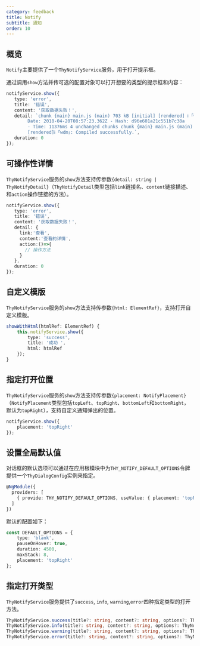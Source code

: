 ```yaml
---
category: feedback
title: Notify
subtitle: 通知
order: 10
---
```


## 概览
`Notify`主要提供了一个`ThyNotifyService`服务，用于打开提示框。 

通过调用`show`方法并传可选的配置对象可以打开想要的类型的提示框和内容：

```ts
notifyService.show({
   type: 'error',
   title: '错误',
   content: '获取数据失败！',
   detail: `chunk {main} main.js (main) 703 kB [initial] [rendered] ℹ ｢wdm｣: Compiled successfully.ℹ ｢wdm｣: Compiling...
        Date: 2018-04-20T08:57:23.362Z - Hash: d96e601a21c551b7c38a
        - Time: 11376ms 4 unchanged chunks chunk {main} main.js (main) 703 kB [initial]
        [rendered]ℹ ｢wdm｣: Compiled successfully.`,
   duration: 0
});
```

## 可操作性详情
`ThyNotifyService`服务的`show`方法支持传参数`{detail: string | ThyNotifyDetail}`（`ThyNotifyDetail`类型包括`link`链接名、`content`链接描述、和`action`操作链接的方法）。

```ts
notifyService.show({
   type: 'error',
   title: '错误',
   content: '获取数据失败！',
   detail: {
     link:'查看',
     content:'查看的详情',
     action:()=>{
       // 操作方法
     }
   },
   duration: 0
});
```

## 自定义模版

`ThyNotifyService`服务的`show`方法支持传参数`{html: ElementRef}`，支持打开自定义模版。

```ts
showWithHtml(htmlRef: ElementRef) {
    this.notifyService.show({
        type: 'success',
        title: '成功 ',
        html: htmlRef
    });
}
```

## 指定打开位置

`ThyNotifyService`服务的`show`方法支持传参数`{placement: NotifyPlacement}`（`NotifyPlacement`类型包括`topLeft`、`topRight`、`bottomLeft`和`bottomRight`，默认为`topRight`），支持自定义通知弹出的位置。

```ts
notifyService.show({
    placement: 'topRight'
});
```

## 设置全局默认值

对话框的默认选项可以通过在应用根模块中为`THY_NOTIFY_DEFAULT_OPTIONS`令牌提供一个`ThyDialogConfig`实例来指定。

```ts
@NgModule({
  providers: [
    { provide: THY_NOTIFY_DEFAULT_OPTIONS, useValue: { placement: 'topRight' }}
  ]
})
```

默认的配置如下：
```ts
const DEFAULT_OPTIONS = {
    type: 'blank',
    pauseOnHover: true,
    duration: 4500,
    maxStack: 8,
    placement: 'topRight'
};
```

## 指定打开类型

`ThyNotifyService`服务提供了`success`, `info`, `warning`,`error`四种指定类型的打开方法。

```ts
ThyNotifyService.success(title?: string, content?: string, options?: ThyNotifyOptions)
ThyNotifyService.info(title?: string, content?: string, options?: ThyNotifyOptions)
ThyNotifyService.warning(title?: string, content?: string, options?: ThyNotifyOptions)
ThyNotifyService.error(title?: string, content?: string, options?: ThyNotifyOptions)
```
